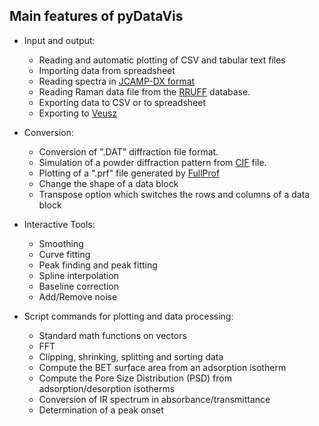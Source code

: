 ## Main features of pyDataVis

- Input and output: 
  - Reading and automatic plotting of CSV and tabular text files 
  - Importing data from spreadsheet
  - Reading spectra in [JCAMP-DX format](http://www.jcamp-dx.org/protocols.html)
  - Reading Raman data file from the [RRUFF](https://rruff.info/) database.
  - Exporting data to CSV or to spreadsheet
  - Exporting to [Veusz](https://veusz.github.io/)

- Conversion:
  - Conversion of ".DAT" diffraction file format.
  - Simulation of a powder diffraction pattern from [CIF](https://www.iucr.org/resources/cif) file.
  - Plotting of a ".prf" file generated by [FullProf](https://www.ill.eu/sites/fullprof/index.html)
  - Change the shape of a data block
  - Transpose option which switches the rows and columns of a data block

- Interactive Tools:
  - Smoothing
  - Curve fitting
  - Peak finding and peak fitting
  - Spline interpolation
  - Baseline correction
  - Add/Remove noise

- Script commands for plotting and data processing:
  - Standard math functions on vectors
  - FFT
  - Clipping, shrinking, splitting and sorting data
  - Compute the BET surface area from an adsorption isotherm
  - Compute the Pore Size Distribution (PSD) from adsorption/desorption isotherms
  - Conversion of IR spectrum in absorbance/transmittance
  - Determination of a peak onset


